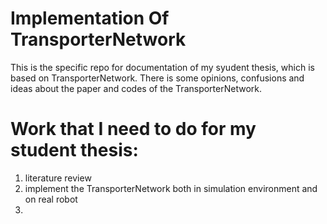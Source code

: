 # Implementation Of TransporterNetwork
This is the specific repo for documentation of my syudent thesis, which is based on TransporterNetwork. There is some opinions, confusions and ideas about the paper and codes of the TransporterNetwork.
# Work that I need to do for my student thesis:
1. literature review
2. implement the TransporterNetwork both in simulation environment and on real robot
3. 
